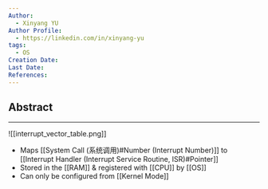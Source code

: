 ```yaml
---
Author:
  - Xinyang YU
Author Profile:
  - https://linkedin.com/in/xinyang-yu
tags:
  - OS
Creation Date: 
Last Date: 
References:
---
```

## Abstract
---
![[interrupt_vector_table.png]]
- Maps [[System Call (系统调用)#Number (Interrupt Number)]] to [[Interrupt Handler (Interrupt Service Routine, ISR)#Pointer]]
- Stored in the [[RAM]] & registered with [[CPU]] by [[OS]]
- Can only be configured from [[Kernel Mode]]
